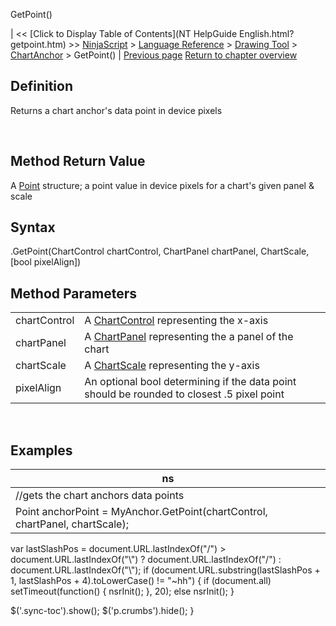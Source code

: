 ﻿










 


GetPoint()







| &lt;&lt; [Click to Display Table of Contents](NT HelpGuide English.html?getpoint.htm) &gt;&gt;
 [NinjaScript](ninjascript.htm) &gt; [Language Reference](language_reference_wip.htm) &gt; [Drawing Tool](drawing_tools.htm) &gt; [ChartAnchor](chartanchor.htm) &gt;
GetPoint() | [Previous page](drawnonbar.htm)
[Return to chapter overview](chartanchor.htm)










Definition
----------


Returns a chart anchor's data point in device pixels


 


Method Return Value
-------------------


A [Point](https://msdn.microsoft.com/en-us/library/system.drawing.point%28v=vs.110%29.aspx) structure; a point value in device pixels for a chart's given panel &amp; scale 



Syntax
------


<chartanchor>.GetPoint(ChartControl chartControl, ChartPanel chartPanel, ChartScale, [bool pixelAlign])



Method Parameters
-----------------




|  |  |
| --- | --- |
| chartControl | A [ChartControl](chartcontrol.htm) representing the x-axis |
| chartPanel | A [ChartPanel](chartpanel.htm) representing the a panel of the chart |
| chartScale | A [ChartScale](chartscale.htm) representing the y-axis |
| pixelAlign | An optional bool determining if the data point should be rounded to closest .5 pixel point |



 



Examples
--------




| ns |
| --- |
| //gets the chart anchors data points
Point anchorPoint = MyAnchor.GetPoint(chartControl, chartPanel, chartScale); |






 
 var lastSlashPos = document.URL.lastIndexOf("/") &gt; document.URL.lastIndexOf("\\") ? document.URL.lastIndexOf("/") : document.URL.lastIndexOf("\\");
 if (document.URL.substring(lastSlashPos + 1, lastSlashPos + 4).toLowerCase() != "~hh") {
 if (document.all) setTimeout(function() {
 nsrInit();
 }, 20);
 else nsrInit();
 }
 
 
 $('.sync-toc').show();
 $('p.crumbs').hide();
 }
 
 
 



</chartanchor>